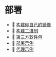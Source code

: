# 部署

* 📄 [构建你自己的镜像](building-your-own-docker-image.md)
* 📄 [构建二进制](building-binary.md)
* 📄 [第三方软件包](third-party-packages.md)
* 📄 [部署示例](deployment-examples.md)
* 📄 [代理示例](proxy-examples.md)

